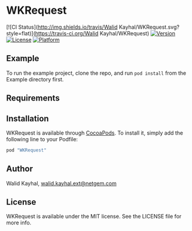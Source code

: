 # WKRequest

[![CI Status](http://img.shields.io/travis/Walid Kayhal/WKRequest.svg?style=flat)](https://travis-ci.org/Walid Kayhal/WKRequest)
[![Version](https://img.shields.io/cocoapods/v/WKRequest.svg?style=flat)](http://cocoapods.org/pods/WKRequest)
[![License](https://img.shields.io/cocoapods/l/WKRequest.svg?style=flat)](http://cocoapods.org/pods/WKRequest)
[![Platform](https://img.shields.io/cocoapods/p/WKRequest.svg?style=flat)](http://cocoapods.org/pods/WKRequest)

## Example

To run the example project, clone the repo, and run `pod install` from the Example directory first.

## Requirements

## Installation

WKRequest is available through [CocoaPods](http://cocoapods.org). To install
it, simply add the following line to your Podfile:

```ruby
pod "WKRequest"
```

## Author

Walid Kayhal, walid.kayhal.ext@netgem.com

## License

WKRequest is available under the MIT license. See the LICENSE file for more info.
